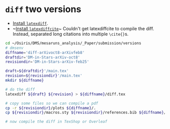 

# `diff` two versions
- [Install `latexdiff`](https://www.overleaf.com/learn/latex/Articles/Using_Latexdiff_For_Marking_Changes_To_Tex_Documents).
- ~[Install `latexdiffcite`](https://latexdiffcite.readthedocs.io/en/latest/)~ Couldn't get latexdiffcite to compile the diff. Instead, separated long citations into multiple `\cite{}`s.

```bash
cd ~/Osiris/DMS/mesaruns_analysis/_Paper/submission/versions
# dmsenv
diffname='diff-arXivoct8-arXivfeb8'
draftdir='DM-in-Stars-arXiv-oct8'
revisiondir='DM-in-Stars-arXiv-feb25'

draft=${draftdir}'/main.tex'
revision=${revisiondir}'/main.tex'
mkdir ${diffname}

# do the diff
latexdiff ${draft} ${revision} > ${diffname}/diff.tex

# copy some files so we can compile a pdf
cp -r ${revisiondir}/plots ${diffname}/.
cp ${revisiondir}/macros.sty ${revisiondir}/references.bib ${diffname}/.

# now compile the diff in TexShop or Overleaf
```
